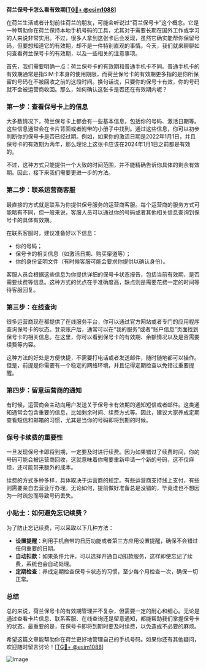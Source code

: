 **荷兰保号卡怎么看有效期[[TG💪+ @esim1088](https://t.me/s/esim1088)]**

在荷兰生活或者计划前往荷兰的朋友，可能会听说过“荷兰保号卡”这个概念。它是一种帮助你在荷兰保持本地手机号码的工具，尤其对于需要长期在国外工作或学习的人来说非常实用。不过，很多人拿到这张卡后会发现，虽然它确实能帮你保留号码，但要想知道它的有效期，却不是一件特别直观的事情。今天，我们就来聊聊如何查看荷兰保号卡的有效期，以及一些相关的注意事项。

首先，我们需要明确一点：荷兰保号卡的有效期和普通手机卡不同。普通手机卡的有效期通常是指SIM卡本身的使用期限，而荷兰保号卡的有效期更多指的是你所保留的号码在不被回收之前的这段时间。换句话说，只要你的保号卡有效，你的号码就不会被运营商收回。那么，如何确认这张卡是否还在有效期内呢？

### **第一步：查看保号卡上的信息**

大多数情况下，荷兰保号卡上都会有一些基本信息，包括你的号码、激活日期等。这些信息通常会在卡片背面或者附带的小册子中找到。通过这些信息，你可以初步判断你的保号卡是否已经过期。例如，如果你的激活日期是2022年1月1日，并且保号卡的有效期为两年，那么理论上这张卡应该在2024年1月1日之前都是有效的。

不过，这种方式只能提供一个大致的时间范围，并不能精确告诉你具体的剩余有效期。因此，接下来我们需要更进一步的方法。

### **第二步：联系运营商客服**

最直接的方式就是联系为你提供保号服务的运营商客服。每个运营商的服务方式可能略有不同，但一般来说，客服人员可以通过你的号码或者其他相关信息查询到保号卡的具体有效期。

在联系客服时，建议准备好以下信息：
- 你的号码；
- 保号卡的相关信息（如激活日期、购买渠道等）；
- 你的身份证明文件（有时候客服可能会要求你提供以确认身份）。

客服人员会根据这些信息为你提供详细的保号卡状态报告，包括当前有效期、是否需要续费等信息。这种方式的优点在于准确度高，缺点则是需要花费一定的时间等待客服回复。

### **第三步：在线查询**

很多运营商现在都提供了在线服务平台，你可以通过官方网站或者专门的应用程序查询保号卡的状态。登录账户后，通常可以在“我的服务”或者“账户信息”页面找到保号卡的相关信息。在这里，你可以看到保号卡的有效期、余额情况以及是否需要续费等内容。

这种方法的好处是方便快捷，不需要打电话或者发送邮件，随时随地都可以操作。但是，前提是你需要有一个稳定的网络环境，并且记得定期检查以免错过重要提醒。

### **第四步：留意运营商的通知**

有时候，运营商会主动向用户发送关于保号卡有效期的通知短信或者邮件。这类通知通常会包含重要的信息，比如剩余时间、续费方式等。因此，建议大家养成定期查看短信和邮箱的习惯，尤其是当你的号码即将到期的时候。

### **保号卡续费的重要性**

一旦发现保号卡即将到期，一定要及时进行续费。因为如果错过了续费时间，你的号码可能会被运营商回收，这就意味着你需要重新申请一个新的号码，这不仅麻烦，还可能带来额外的成本。

续费的方式多种多样，具体取决于运营商的规定。有些运营商支持线上支付，有些则需要亲自去营业厅办理。无论如何，提前做好准备总是没错的，毕竟谁也不想因为一时疏忽而导致号码丢失。

### **小贴士：如何避免忘记续费？**

为了防止忘记续费，可以采取以下几种方法：
- **设置提醒**：利用手机自带的日历功能或者第三方应用设置提醒，确保不会错过任何重要的日期。
- **自动扣款**：如果条件允许，可以选择开通自动扣款服务，这样即使忘记了续费，系统也会自动处理。
- **定期检查**：养成定期检查保号卡状态的习惯，至少每个月检查一次，确保一切正常。

### **总结**

总的来说，荷兰保号卡的有效期管理并不复杂，但需要一定的耐心和细心。无论是通过查看卡片信息、联系客服、在线查询还是留意通知，都能帮助我们掌握保号卡的状态。最重要的是，在保号卡即将到期时要及时续费，以免造成不必要的麻烦。

希望这篇文章能帮助你在荷兰更好地管理自己的手机号码。如果你还有其他疑问，欢迎随时留言讨论！[[TG💪+ @esim1088](https://t.me/s/esim1088)] 

![Image](https://i.postimg.cc/4NQfJmqS/Snipaste-2025-05-13-00-14-12.png)